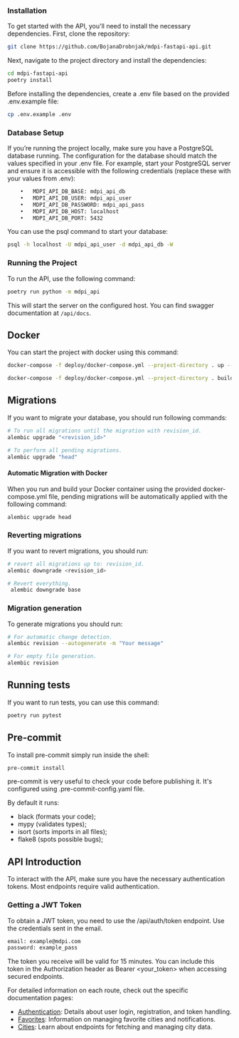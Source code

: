 ### Installation

To get started with the API, you'll need to install the necessary dependencies. First, clone the repository:

```bash
git clone https://github.com/BojanaDrobnjak/mdpi-fastapi-api.git
```

Next, navigate to the project directory and install the dependencies:

```bash
cd mdpi-fastapi-api
poetry install
```

Before installing the dependencies, create a .env file based on the provided .env.example file:

```bash
cp .env.example .env
```

### Database Setup

If you’re running the project locally, make sure you have a PostgreSQL database running. The configuration for the database should match the values specified in your .env file. For example, start your PostgreSQL server and ensure it is accessible with the following credentials (replace these with your values from .env):

```bash
	•	MDPI_API_DB_BASE: mdpi_api_db
	•	MDPI_API_DB_USER: mdpi_api_user
	•	MDPI_API_DB_PASSWORD: mdpi_api_pass
	•	MDPI_API_DB_HOST: localhost
	•	MDPI_API_DB_PORT: 5432
```

You can use the psql command to start your database:

```bash
psql -h localhost -U mdpi_api_user -d mdpi_api_db -W
```

### Running the Project

To run the API, use the following command:

```bash
poetry run python -m mdpi_api
```

This will start the server on the configured host.
You can find swagger documentation at `/api/docs`.

## Docker

You can start the project with docker using this command:

```bash
docker-compose -f deploy/docker-compose.yml --project-directory . up --build
```

```bash
docker-compose -f deploy/docker-compose.yml --project-directory . build
```

## Migrations

If you want to migrate your database, you should run following commands:
```bash
# To run all migrations until the migration with revision_id.
alembic upgrade "<revision_id>"

# To perform all pending migrations.
alembic upgrade "head"
```

#### Automatic Migration with Docker

When you run and build your Docker container using the provided docker-compose.yml file, pending migrations will be automatically applied with the following command:

```bash
alembic upgrade head
```


### Reverting migrations

If you want to revert migrations, you should run:
```bash
# revert all migrations up to: revision_id.
alembic downgrade <revision_id>

# Revert everything.
 alembic downgrade base
```

### Migration generation

To generate migrations you should run:
```bash
# For automatic change detection.
alembic revision --autogenerate -m "Your message"

# For empty file generation.
alembic revision
```

## Running tests

If you want to run tests, you can use this command:

```bash
poetry run pytest
```

## Pre-commit

To install pre-commit simply run inside the shell:
```bash
pre-commit install
```

pre-commit is very useful to check your code before publishing it.
It's configured using .pre-commit-config.yaml file.

By default it runs:
* black (formats your code);
* mypy (validates types);
* isort (sorts imports in all files);
* flake8 (spots possible bugs);

## API Introduction

To interact with the API, make sure you have the necessary authentication tokens. Most endpoints require valid authentication.

### Getting a JWT Token

To obtain a JWT token, you need to use the /api/auth/token endpoint. Use the credentials sent in the email.

```bash
email: example@mdpi.com
password: example_pass
```

The token you receive will be valid for 15 minutes. You can include this token in the Authorization header as Bearer <your_token> when accessing secured endpoints.

For detailed information on each route, check out the specific documentation pages:

- [Authentication](./api/auth.md): Details about user login, registration, and token handling.
- [Favorites](./api/favorites.md): Information on managing favorite cities and notifications.
- [Cities](./api/cities.md): Learn about endpoints for fetching and managing city data.
